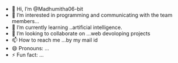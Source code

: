 - 👋 Hi, I’m @Madhumitha06-bit
- 👀 I’m interested in programming and communicating with the team members...
- 🌱 I’m currently learning ..artificial intelligence.
- 💞️ I’m looking to collaborate on ...web devoloping projects
- 📫 How to reach me ...by my mail id
- 😄 Pronouns: ...
- ⚡ Fun fact: ...

<!---
Madhumitha06-bit/Madhumitha06-bit is a ✨ special ✨ repository because its `README.md` (this file) appears on your GitHub profile.
You can click the Preview link to take a look at your changes.
--->

